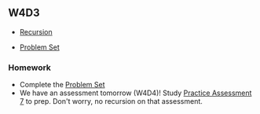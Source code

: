 ## W4D3

+ [Recursion][recursion]

+ [Problem Set][w4d3-pset]


### Homework

+ Complete the [Problem Set][w4d3-pset]
+ We have an assessment tomorrow (W4D4)! Study [Practice Assessment 7][practice-7] to prep. Don't worry, no recursion on that assessment.

[recursion]: ./notes/recursion.md
[w4d3-pset]: ./w4d3_pset.zip
[practice-7]: /practice_assessments/practice_7
